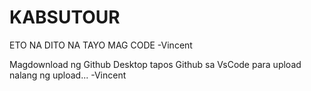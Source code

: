 # KABSUTOUR
ETO NA DITO NA TAYO MAG CODE
-Vincent 

Magdownload ng Github Desktop tapos Github sa VsCode para upload nalang ng upload...
-Vincent

